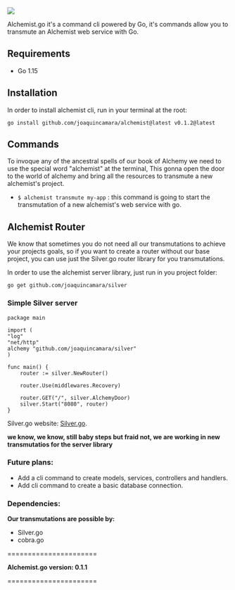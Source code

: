   <img  src="https://user-images.githubusercontent.com/26718123/94979651-96461b00-04e9-11eb-94d6-660af9663975.png">

Alchemist.go it's a command cli powered by Go, it's commands allow you to transmute an Alchemist web service with Go.

## Requirements

- Go 1.15

## Installation

In order to install alchemist cli, run in your terminal at the root:

`go install github.com/joaquincamara/alchemist@latest v0.1.2@latest`

## Commands

To invoque any of the ancestral spells of our book of Alchemy we need to use the special word "alchemist" at the terminal, This gonna open the door to the world of alchemy and bring all the resources to transmute a new alchemist's project.

- `$ alchemist transmute my-app` : this command is going to start the transmutation of a new alchemist's web service with go.

## Alchemist Router

We know that sometimes you do not need all our transmutations to achieve your projects goals, so if you want to create a router without our base project, you can use just the Silver.go router library for you transmutations.

In order to use the alchemist server library, just run in you project folder:

`go get github.com/joaquincamara/silver`

### Simple Silver server

```golang
package main

import (
"log"
"net/http"
alchemy "github.com/joaquincamara/silver"
)

func main() {
	router := silver.NewRouter()

	router.Use(middlewares.Recovery)

	router.GET("/", silver.AlchemyDoor)
	silver.Start("8080", router)
}
```

Silver.go website: [Silver.go](https://github.com/joaquincamara/silver).

**we know, we know, still baby steps but fraid not, we are working in new transmutatios for the server library**


### Future plans:

- Add a cli command to create models, services, controllers and handlers.
- Add cli command to create a basic database connection.

### Dependencies:

**Our transmutations are possible by:**

- Silver.go
- cobra.go

======================

**Alchemist.go version: 0.1.1**

======================
